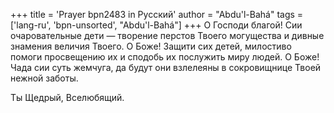 +++
title = 'Prayer bpn2483 in Русский'
author = "Abdu'l-Bahá"
tags = ['lang-ru', 'bpn-unsorted', "Abdu'l-Bahá"]
+++
О Господи благой! Сии очаровательные дети — творение перстов Твоего могущества и дивные знамения величия Твоего. О Боже! Защити сих детей, милостиво помоги просвещению их и сподобь их послужить миру людей. О Боже! Чада сии суть жемчуга, да будут они взлелеяны в сокровищнице Твоей нежной заботы.

Ты Щедрый, Вселюбящий.

